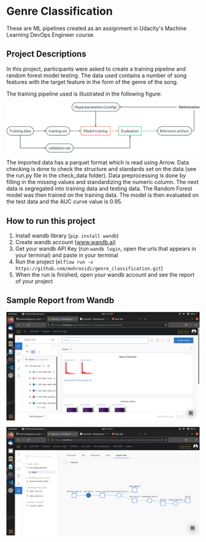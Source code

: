 # Genre Classification

These are ML pipelines created as an assignment in Udacity's Machine Learning DevOps Engineer course.

## Project Descriptions

In this project, participants were asked to create a training pipeline and random forest model testing. The data used contains a number of song features with the target feature in the form of the genre of the song.

The training pipeline used is illustrated in the following figure:

![Training Pipelines](images/experiments.png)

The imported data has a parquet format which is read using Arrow. Data checking is done to check the structure and standards set on the data (see the run.py file in the check_data folder). Data preprocessing is done by filling in the missing values ​​and standardizing the numeric column. The next data is segregated into training data and testing data. The Random Forest model was then trained on the training data. The model is then evaluated on the test data and the AUC curve value is 0.95.

## How to run this project

1. Install wandb library (`pip install wandb`)
2. Create wandb account (www.wandb.ai)
3. Get your wandb API Key (run `wandb login`, open the urls that appears in your terminal) and paste in your terminal
4. Run the project (`mlflow run -v https://github.com/mohrosidi/genre_classification.git`)
5. When the run is finished, open your wandb account and see the report of your project

## Sample Report from Wandb

![wandb report](images/wandb_report.png)

![wandb artifact](images/wandb_artifact.png)


